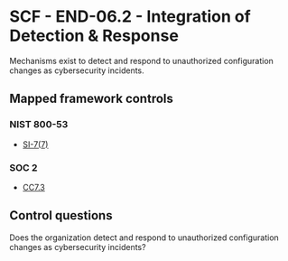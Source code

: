# SCF - END-06.2 - Integration of Detection & Response
Mechanisms exist to detect and respond to unauthorized configuration changes as cybersecurity incidents.
## Mapped framework controls
### NIST 800-53
- [SI-7(7)](../nist80053/si-7-7.md)
  
### SOC 2
- [CC7.3](../soc2/cc73.md)
  
## Control questions
Does the organization detect and respond to unauthorized configuration changes as cybersecurity incidents?
  